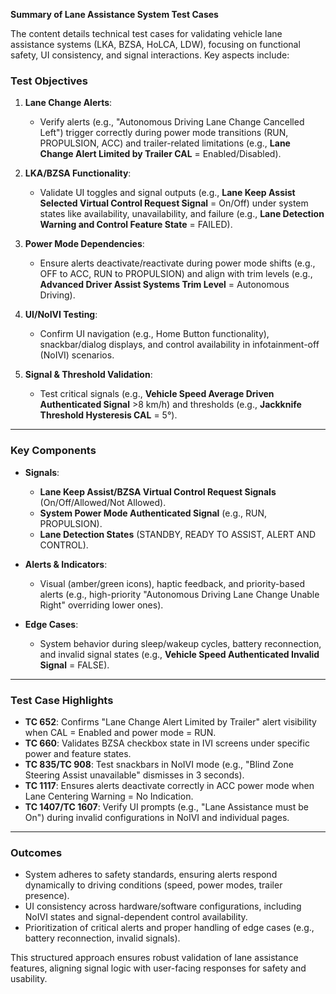 **Summary of Lane Assistance System Test Cases**  

The content details technical test cases for validating vehicle lane assistance systems (LKA, BZSA, HoLCA, LDW), focusing on functional safety, UI consistency, and signal interactions. Key aspects include:  

### **Test Objectives**  
1. **Lane Change Alerts**:  
   - Verify alerts (e.g., "Autonomous Driving Lane Change Cancelled Left") trigger correctly during power mode transitions (RUN, PROPULSION, ACC) and trailer-related limitations (e.g., **Lane Change Alert Limited by Trailer CAL** = Enabled/Disabled).  

2. **LKA/BZSA Functionality**:  
   - Validate UI toggles and signal outputs (e.g., **Lane Keep Assist Selected Virtual Control Request Signal** = On/Off) under system states like availability, unavailability, and failure (e.g., **Lane Detection Warning and Control Feature State** = FAILED).  

3. **Power Mode Dependencies**:  
   - Ensure alerts deactivate/reactivate during power mode shifts (e.g., OFF to ACC, RUN to PROPULSION) and align with trim levels (e.g., **Advanced Driver Assist Systems Trim Level** = Autonomous Driving).  

4. **UI/NoIVI Testing**:  
   - Confirm UI navigation (e.g., Home Button functionality), snackbar/dialog displays, and control availability in infotainment-off (NoIVI) scenarios.  

5. **Signal & Threshold Validation**:  
   - Test critical signals (e.g., **Vehicle Speed Average Driven Authenticated Signal** >8 km/h) and thresholds (e.g., **Jackknife Threshold Hysteresis CAL** = 5°).  

---

### **Key Components**  
- **Signals**:  
  - **Lane Keep Assist/BZSA Virtual Control Request Signals** (On/Off/Allowed/Not Allowed).  
  - **System Power Mode Authenticated Signal** (e.g., RUN, PROPULSION).  
  - **Lane Detection States** (STANDBY, READY TO ASSIST, ALERT AND CONTROL).  

- **Alerts & Indicators**:  
  - Visual (amber/green icons), haptic feedback, and priority-based alerts (e.g., high-priority "Autonomous Driving Lane Change Unable Right" overriding lower ones).  

- **Edge Cases**:  
  - System behavior during sleep/wakeup cycles, battery reconnection, and invalid signal states (e.g., **Vehicle Speed Authenticated Invalid Signal** = FALSE).  

---

### **Test Case Highlights**  
- **TC 652**: Confirms "Lane Change Alert Limited by Trailer" alert visibility when CAL = Enabled and power mode = RUN.  
- **TC 660**: Validates BZSA checkbox state in IVI screens under specific power and feature states.  
- **TC 835/TC 908**: Test snackbars in NoIVI mode (e.g., "Blind Zone Steering Assist unavailable" dismisses in 3 seconds).  
- **TC 1117**: Ensures alerts deactivate correctly in ACC power mode when Lane Centering Warning = No Indication.  
- **TC 1407/TC 1607**: Verify UI prompts (e.g., "Lane Assistance must be On") during invalid configurations in NoIVI and individual pages.  

---

### **Outcomes**  
- System adheres to safety standards, ensuring alerts respond dynamically to driving conditions (speed, power modes, trailer presence).  
- UI consistency across hardware/software configurations, including NoIVI states and signal-dependent control availability.  
- Prioritization of critical alerts and proper handling of edge cases (e.g., battery reconnection, invalid signals).  

This structured approach ensures robust validation of lane assistance features, aligning signal logic with user-facing responses for safety and usability.